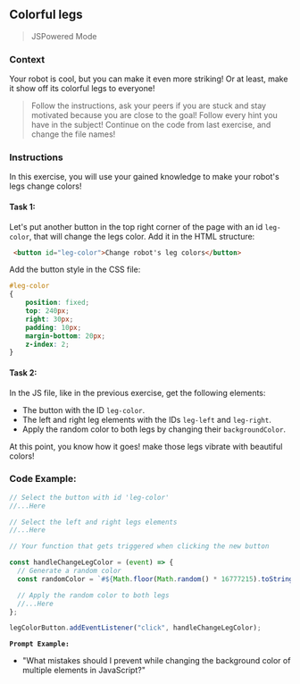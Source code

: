 ## Colorful legs

> JSPowered Mode

### Context

Your robot is cool, but you can make it even more striking! Or at least, make it show off its colorful legs to everyone!

> Follow the instructions, ask your peers if you are stuck and stay motivated because you are close to the goal!
> Follow every hint you have in the subject!
> Continue on the code from last exercise, and change the file names!

### Instructions

In this exercise, you will use your gained knowledge to make your robot's legs change colors!

#### Task 1:

Let's put another button in the top right corner of the page with an id ``leg-color``, that will change the legs color. Add it in the HTML structure:

```html
 <button id="leg-color">Change robot's leg colors</button>
```

Add the button style in the CSS file:

```css
#leg-color
{
    position: fixed;
    top: 240px;
    right: 30px;
    padding: 10px;
    margin-bottom: 20px; 
    z-index: 2;
}
```

#### Task 2:

In the JS file, like in the previous exercise, get the following elements:

- The button with the ID ``leg-color``.
- The left and right leg elements with the IDs ``leg-left`` and ``leg-right``.
-  Apply the random color to both legs by changing their    ``backgroundColor``.

At this point, you know how it goes! make those legs vibrate with beautiful colors!

### Code Example:

```js
// Select the button with id 'leg-color'
//...Here

// Select the left and right legs elements
//...Here

// Your function that gets triggered when clicking the new button

const handleChangeLegColor = (event) => {
  // Generate a random color
  const randomColor = `#${Math.floor(Math.random() * 16777215).toString(16)}`;

  // Apply the random color to both legs
  //...Here
};

legColorButton.addEventListener("click", handleChangeLegColor);
```

**``Prompt Example:``**

- "What mistakes should I prevent while changing the background color of multiple elements in JavaScript?"
